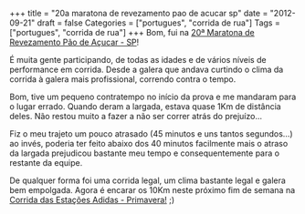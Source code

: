 +++
title = "20a maratona de revezamento pao de acucar sp"
date = "2012-09-21"
draft = false
Categories = ["portugues", "corrida de rua"]
Tags = ["portugues", "corrida de rua"]
+++
Bom, fui na [20ª Maratona de Revezamento Pão de Açucar - SP][maratona]!

É muita gente participando, de todas as idades e de vários níveis de performance em corrida. Desde a galera que andava curtindo o clima da corrida à galera mais profissional, correndo contra o tempo.

Bom, tive um pequeno contratempo no início da prova e  me mandaram para o lugar errado. Quando deram a largada, estava quase 1Km de distância deles. Não restou muito a fazer a não ser correr atrás do prejuízo…

Fiz o meu trajeto um pouco atrasado (45 minutos e uns tantos segundos…) ao invés, poderia ter feito abaixo dos 40 minutos facilmente mais o atraso da largada prejudicou bastante meu tempo e consequentemente para o restante da equipe.

De qualquer forma foi  uma corrida legal, um clima bastante legal e galera bem empolgada. Agora é encarar os 10Km neste próximo fim de semana na [Corrida das Estações Adidas - Primavera!][corridaadidas] ;)

[maratona]: http://www.maratonapaodeacucar.com.br/saopaulo/default_noticias_interna.asp?cod_area=6&idNoticia=6657
[corridaadidas]: http://circuitodasestacoes.com.br/sao-paulo/sp-primavera/
